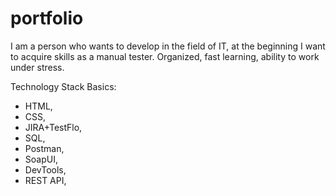 # portfolio

I am a person who wants to develop in the field of IT, at the beginning I want to acquire skills as a manual tester. 
Organized, fast learning, ability to work under stress.

Technology Stack Basics: 
- HTML,
- CSS,
- JIRA+TestFlo, 
- SQL, 
- Postman, 
- SoapUI,
- DevTools, 
- REST API,

